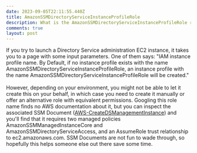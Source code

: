 ```yaml
---
date: 2023-09-05T22:11:55.440Z
title: AmazonSSMDirectoryServiceInstanceProfileRole
description: What is the AmazonSSMDirectoryServiceInstanceProfileRole role?
comments: true
layout: post
---
```


If you try to launch a Directory Service administration EC2 instance, it takes you to a page with some input parameters. One of them says: "IAM instance profile name. By Default, if no instance profile exists with the name AmazonSSMDirectoryServiceInstanceProfileRole, an instance profile with the name AmazonSSMDirectoryServiceInstanceProfileRole will be created."\
\
However, depending on your environment, you might not be able to let it create this on your behalf, in which case you need to create it manually or offer an alternative role with equivalent permissions. Googling this role name finds no AWS documentation about it, but you can inspect the associated SSM Document ([AWS-CreateDSManagementInstance](https://us-east-1.console.aws.amazon.com/systems-manager/documents/AWS-CreateDSManagementInstance/description?region=us-east-1)) and you'll find that it requires two managed policies AmazonSSMManagedInstanceCore and AmazonSSMDirectoryServiceAccess, and an AssumeRole trust relationship to ec2.amazonaws.com. SSM Documents are not fun to wade through, so hopefully this helps someone else out there save some time.
